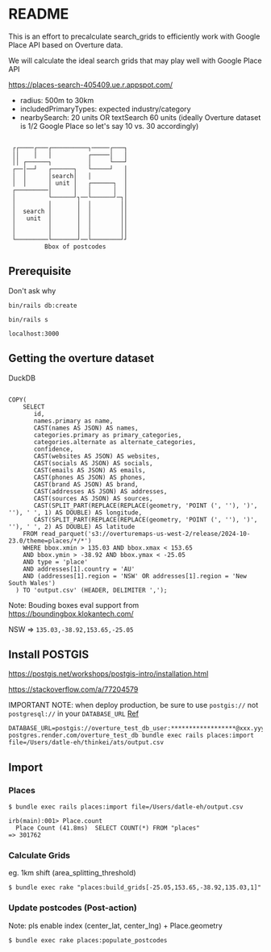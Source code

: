# README

This is an effort to precalculate search_grids to efficiently work with Google Place API based on Overture data.

We will calculate the ideal search grids that may play well with Google Place API

https://places-search-405409.ue.r.appspot.com/

- radius: 500m to 30km
- includedPrimaryTypes: expected industry/category
- nearbySearch: 20 units OR textSearch 60 units (ideally Overture dataset is 1/2 Google Place so let's say 10 vs. 30 accordingly)

```

 ┌┌────┌───┌──────────┐─────┌───┐
 ││    │   │          ┌─────│   │
 ││ ┌──────┐          │     └───┘
 ┌──│──┘   ┌──────┐   └─────┘   │
 │  │      │search│   │         │
 │  │      │ unit │   ┌──────┐  │
 ┌─────────│      │   │      │  │
 │         └──────┘┐──└──────┘─┐│
 │         │       │  │        ││
 │  search │       │  │        ││
 │   unit  │       │  │        ││
 │         │       │  │        ││
 │         │       │  │        ││
 └─────────└───────┘──└────────┘┘
          Bbox of postcodes
```

## Prerequisite
Don't ask why

`bin/rails db:create`

`bin/rails s`

`localhost:3000`

## Getting the overture dataset

DuckDB

```

COPY(
    SELECT
       id,
       names.primary as name,
       CAST(names AS JSON) AS names,
       categories.primary as primary_categories,
       categories.alternate as alternate_categories,
       confidence,
       CAST(websites AS JSON) AS websites,
       CAST(socials AS JSON) AS socials,
       CAST(emails AS JSON) AS emails,
       CAST(phones AS JSON) AS phones,
       CAST(brand AS JSON) AS brand,
       CAST(addresses AS JSON) AS addresses,
       CAST(sources AS JSON) AS sources,
       CAST(SPLIT_PART(REPLACE(REPLACE(geometry, 'POINT (', ''), ')', ''), ' ', 1) AS DOUBLE) AS longitude,
       CAST(SPLIT_PART(REPLACE(REPLACE(geometry, 'POINT (', ''), ')', ''), ' ', 2) AS DOUBLE) AS latitude
    FROM read_parquet('s3://overturemaps-us-west-2/release/2024-10-23.0/theme=places/*/*')
    WHERE bbox.xmin > 135.03 AND bbox.xmax < 153.65
    AND bbox.ymin > -38.92 AND bbox.ymax < -25.05
    AND type = 'place'
    AND addresses[1].country = 'AU'
    AND (addresses[1].region = 'NSW' OR addresses[1].region = 'New South Wales')
  ) TO 'output.csv' (HEADER, DELIMITER ',');
```

Note: Bouding boxes eval support from https://boundingbox.klokantech.com/

NSW => `135.03,-38.92,153.65,-25.05`

## Install POSTGIS

https://postgis.net/workshops/postgis-intro/installation.html

https://stackoverflow.com/a/77204579

IMPORTANT NOTE: when deploy production, be sure to use `postgis://` not `postgresql://` in your `DATABASE_URL` [Ref](https://github.com/rgeo/activerecord-postgis-adapter/issues/214#issuecomment-188858728)

```
DATABASE_URL=postgis://overture_test_db_user:******************@xxx.yyy-postgres.render.com/overture_test_db bundle exec rails places:import file=/Users/datle-eh/thinkei/ats/output.csv
```

## Import

### Places

```
$ bundle exec rails places:import file=/Users/datle-eh/output.csv
```

```
irb(main):001> Place.count
  Place Count (41.8ms)  SELECT COUNT(*) FROM "places"
=> 301762
```

### Calculate Grids

eg. 1km shift (area_splitting_threshold)

```
$ bundle exec rake "places:build_grids[-25.05,153.65,-38.92,135.03,1]"
```

### Update postcodes (Post-action)

Note: pls enable index (center_lat, center_lng) + Place.geometry


```
$ bundle exec rake places:populate_postcodes
```

